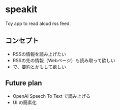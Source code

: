 # speakit
Toy app to read aloud rss feed.

## コンセプト
- RSSの情報を読み上げたい
- RSSの先の情報（Webページ）も読み取って欲しい
- で、要約とかもして欲しい

## Future plan
- OpenAI Speech To Text で読み上げる
- UI の簡素化
